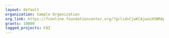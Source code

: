 ```yaml
---
layout: default
organization: Sample Organization
org_link: https://fconline.foundationcenter.org/?gclid=CjwKCAjwxLH3BRApEiwAqX9arabftpCcMQRcTWZTVonElp5-2AiuZZdgNuklvcIqH_8LfvvtA8N1IBoCCfkQAvD_BwE
grants: 10000
tagged_projects: FAI
---
```

